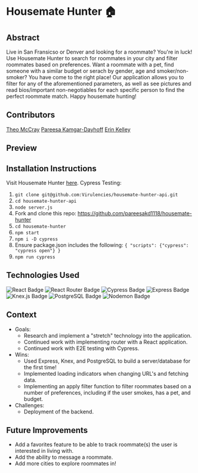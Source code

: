 # Housemate Hunter 🏠

## Abstract
Live in San Fransicso or Denver and looking for a roommate? You're in luck! Use Housemate Hunter to search for roommates in your city and filter roommates based on preferences. Want a roommate with a pet, find someone with a similar budget or serach by gender, age and smoker/non-smoker? You have come to the right place! Our application allows you to filter for any of the aforementioned parameters, as well as see pictures and read bios/important non-negotiables for each specific person to find the perfect roommate match. Happy housemate hunting! 

## Contributors 
[Theo McCray](https://github.com/Virulencies)
[Pareesa Kamgar-Dayhoff](https://github.com/pareesakd1118)
[Erin Kelley](https://github.com/kelleyej)

## Preview

## Installation Instructions
Visit Housemate Hunter [here](https://housemate-hunter.vercel.app/). 
Cypress Testing:
1. `git clone git@github.com:Virulencies/housemate-hunter-api.git`
2. `cd housemate-hunter-api`
3. `node server.js`
4. Fork and clone this repo: https://github.com/pareesakd1118/housemate-hunter
5. `cd housemate-hunter`
6. `npm start`
7. `npm i -D cypress`
8. Ensure package.json includes the following:
`{ "scripts": {"cypress": "cypress open"} }`
9. `npm run cypress`

## Technologies Used
![React Badge](https://img.shields.io/badge/React-61DAFB?logo=react&logoColor=000&style=flat) ![React Router Badge](https://img.shields.io/badge/React%20Router-CA4245?logo=reactrouter&logoColor=fff&style=flat) ![Cypress Badge](https://img.shields.io/badge/Cypress-69D3A7?logo=cypress&logoColor=fff&style=flat) ![Express Badge](https://img.shields.io/badge/Express-000?logo=express&logoColor=fff&style=flat) ![Knex.js Badge](https://img.shields.io/badge/Knex.js-D26B38?logo=knexdotjs&logoColor=fff&style=flat) ![PostgreSQL Badge](https://img.shields.io/badge/PostgreSQL-4169E1?logo=postgresql&logoColor=fff&style=flat) ![Nodemon Badge](https://img.shields.io/badge/Nodemon-76D04B?logo=nodemon&logoColor=fff&style=flat)

## Context 
- Goals:
  - Research and implement a "stretch" technology into the application.
  - Continued work with implementing router with a React application.
  - Continued work with E2E testing with Cypress. 
- Wins:
  - Used Express, Knex, and PostgreSQL to build a server/database for the first time!
  - Implemented loading indicators when changing URL's and fetching data.
  - Implementing an apply filter function to filter roommates based on a number of preferences, including if the user smokes, has a pet, and budget. 
- Challenges:
  - Deployment of the backend. 

## Future Improvements 
- Add a favorites feature to be able to track roommate(s) the user is interested in living with.
- Add the ability to message a roommate.
- Add more cities to explore roommates in! 
